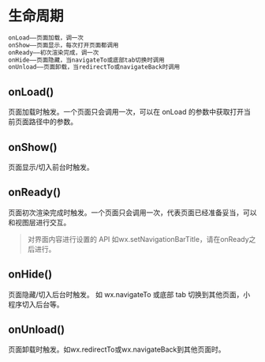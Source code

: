 # 生命周期

``` js
onLoad——页面加载，调一次
onShow——页面显示，每次打开页面都调用
onReady——初次渲染完成，调一次
onHide——页面隐藏，当navigateTo或底部tab切换时调用
onUnload——页面卸载，当redirectTo或navigateBack时调用
```

## onLoad()

页面加载时触发。一个页面只会调用一次，可以在 onLoad 的参数中获取打开当前页面路径中的参数。

## onShow()

页面显示/切入前台时触发。

## onReady()
页面初次渲染完成时触发。一个页面只会调用一次，代表页面已经准备妥当，可以和视图层进行交互。

>对界面内容进行设置的 API 如wx.setNavigationBarTitle，请在onReady之后进行。

## onHide()

页面隐藏/切入后台时触发。 如 wx.navigateTo 或底部 tab 切换到其他页面，小程序切入后台等。

## onUnload()

页面卸载时触发。如wx.redirectTo或wx.navigateBack到其他页面时。